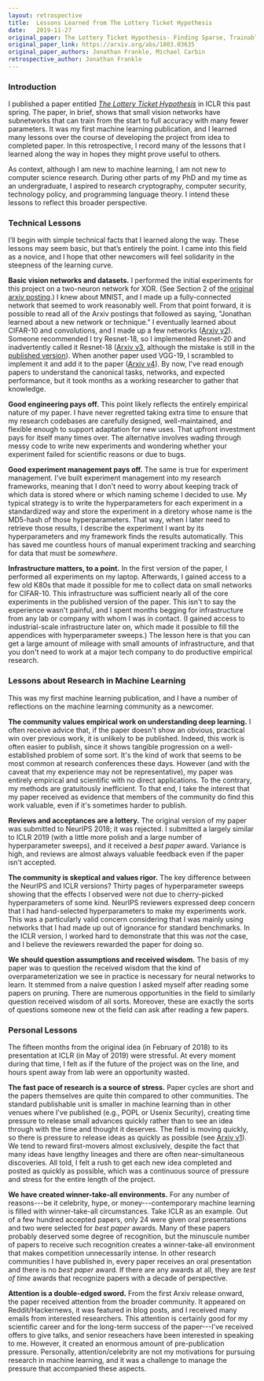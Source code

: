 ```yaml
---
layout: retrospective
title:  Lessons Learned from The Lottery Ticket Hypothesis
date:   2019-11-27
original_paper: The Lottery Ticket Hypothesis- Finding Sparse, Trainable Neural Networks
original_paper_link: https://arxiv.org/abs/1803.03635
original_paper_authors: Jonathan Frankle, Michael Carbin
retrospective_author: Jonathan Frankle
---
```


### Introduction

I published a paper entitled [_The Lottery Ticket Hypothesis_](https://openreview.net/forum?id=rJl-b3RcF7) in ICLR this past spring. The paper, in brief, shows that small vision networks have subnetworks that can train from the start to full accuracy with many fewer parameters. It was my first machine learning publication, and I learned many lessons over the course of developing the project from idea to completed paper. In this retrospective, I record many of the lessons that I learned along the way in hopes they might prove useful to others.


As context, although I am new to machine learning, I am not new to computer science research. During other parts of my PhD and my time as an undergraduate, I aspired to research cryptography, computer security, technology policy, and programming language theory. I intend these lessons to reflect this broader perspective.

### Technical Lessons

I’ll begin with simple technical facts that I learned along the way. These lessons may seem basic, but that’s entirely the point. I came into this field as a novice, and I hope that other newcomers will feel solidarity in the steepness of the learning curve.

**Basic vision networks and datasets.** I performed the initial experiments for this project on a two-neuron network for XOR. (See Section 2 of the [original arxiv posting](https://arxiv.org/abs/1803.03635v1).) I knew about MNIST, and I made up a fully-connected network that seemed to work reasonably well. From that point forward, it is possible to read all of the Arxiv postings that followed as saying, "Jonathan learned about a new network or technique." I eventually learned about CIFAR-10 and convolutions, and I made up a few networks ([Arxiv v2](https://arxiv.org/abs/1803.03635v2)). Someone recommended I try Resnet-18, so I implemented Resnet-20 and inadvertently called it Resnet-18 ([Arxiv v3](https://arxiv.org/abs/1803.03635v3), although the mistake is still in the [published version](https://openreview.net/forum?id=rJl-b3RcF7)). When another paper used VGG-19, I scrambled to implement it and add it to the paper ([Arxiv v4](https://arxiv.org/abs/1803.03635v4)). By now, I've read enough papers to understand the canonical tasks, networks, and expected performance, but it took months as a working researcher to gather that knowledge.

**Good engineering pays off.** This point likely reflects the entirely empirical nature of my paper. I have never regretted taking extra time to ensure that my research codebases are carefully designed, well-maintained, and flexible enough to support adaptation for new uses. That upfront investment pays for itself many times over. The alternative involves wading through messy code to write new experiments and wondering whether your experiment failed for scientific reasons or due to bugs.

**Good experiment management pays off.** The same is true for experiment management. I've built experiment management into my research frameworks, meaning that I don't need to worry about keeping track of which data is stored where or which naming scheme I decided to use. My typical strategy is to write the hyperparameters for each experiment in a standardized way and store the experiment in a diretory whose name is the MD5-hash of those hyperparameters. That way, when I later need to retrieve those results, I describe the experiment I want by its hyperparameters and my framework finds the results automatically. This has saved me countless hours of manual experiment tracking and searching for data that must be _somewhere_.

**Infrastructure matters, to a point.** In the first version of the paper, I performed all experiments on my laptop. Afterwards, I gained access to a few old K80s that made it possible for me to collect data on small networks for CIFAR-10. This infrastructure was sufficient nearly all of the core experiments in the published version of the paper. This isn't to say the experience wasn't painful, and I spent months begging for infrastructure from any lab or company with whom I was in contact. (I gained access to industrial-scale infrastructure later on, which made it possible to fill the appendices with hyperparameter sweeps.) The lesson here is that you can get a large amount of mileage with small amounts of infrastructure, and that you don't need to work at a major tech company to do productive empirical research.

### Lessons about Research in Machine Learning

This was my first machine learning publication, and I have a number of reflections on the machine learning community as a newcomer.

**The community values empirical work on understanding deep learning.** I often receive advice that, if the paper doesn't show an obvious, practical win over previous work, it is unlikely to be published. Indeed, this work is often easier to publish, since it shows tangible progression on a well-established problem of some sort. It's the kind of work that seems to be most common at research conferences these days. However (and with the caveat that my experience may not be representative), my paper was entirely empirical and scientific with no direct applications. To the contrary, my methods are gratuitously inefficient. To that end, I take the interest that my paper received as evidence that members of the community do find this work valuable, even if it's sometimes harder to publish.

**Reviews and acceptances are a lottery.** The original version of my paper was submitted to NeurIPS 2018; it was rejected. I submitted a largely similar to ICLR 2019 (with a little more polish and a large number of hyperparameter sweeps), and it received a _best paper_ award. Variance is high, and reviews are almost always valuable feedback even if the paper isn't accepted.

**The community is skeptical and values rigor.** The key difference between the NeurIPS and ICLR versions? Thirty pages of hyperparameter sweeps showing that the effects I observed were not due to cherry-picked hyperparameters of some kind. NeurIPS reviewers expressed deep concern that I had hand-selected hyperparameters to make my experiments work. This was a particularly valid concern considering that I was mainly using networks that I had made up out of ignorance for standard benchmarks. In the ICLR version, I worked hard to demonstrate that this was _not_ the case, and I believe the reviewers rewarded the paper for doing so.

**We should question assumptions and received wisdom.** The basis of my paper was to question the received wisdom that the kind of overparameterization we see in practice is necessary for neural networks to learn. It stemmed from a naive question I asked myself after reading some papers on pruning. There are numerous opportunities in the field to similarly question received wisdom of all sorts. Moreover, these are exactly the sorts of questions someone new ot the field can ask after reading a few papers.

### Personal Lessons

The fifteen months from the original idea (in February of 2018) to its presentation at ICLR (in May of 2019) were stressful. At every moment during that time, I felt as if the future of the project was on the line, and hours spent away from lab were an opportunity wasted.

**The fast pace of research is a source of stress.** Paper cycles are short and the papers themselves are quite thin compared to other communities. The standard publishable unit is smaller in machine learning than in other venues where I've published (e.g., POPL or Usenix Security), creating time pressure to release small advances quickly rather than to see an idea through with the time and thought it deserves. The field is moving quickly, so there is pressure to release ideas as quickly as possible (see [Arxiv v1](https://arxiv.org/abs/1803.03635v1)). We tend to reward first-movers almost exclusively, despite the fact that many ideas have lengthy lineages and there are often near-simultaneous discoveries. All told, I felt a rush to get each new idea completed and posted as quickly as possible, which was a continuous source of pressure and stress for the entire length of the project.

**We have created winner-take-all environments.** For any number of reasons---be it celebrity, hype, or money---contemporary machine learning is filled with winner-take-all circumstances. Take ICLR as an example. Out of a few hundred accepted papers, only 24 were given oral presentations and two were selected for _best paper_ awards. Many of these papers probably deserved some degree of recognition, but the minuscule number of papers to receive such recognition creates a winner-take-all environment that makes competition unnecessarily intense. In other research communities I have published in, every paper receives an oral presentation and there is no _best paper_ award. If there are any awards at all, they are _test of time_ awards that recognize papers with a decade of perspective.

**Attention is a double-edged sword.** From the first Arxiv release onward, the paper received attention from the broader community. It appeared on Reddit/Hackernews, it was featured in blog posts, and I received many emails from interested researchers. This attention is certainly good for my scientific career and for the long-term success of the paper---I've received offers to give talks, and senior reseachers have been interested in speaking to me. However, it created an enormous amount of pre-publication pressure. Personally, attention/celebrity are not my motivations for pursuing research in machine learning, and it was a challenge to manage the pressure that accompanied these aspects.


